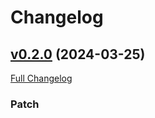 # Changelog

## [v0.2.0](https://github.com/iotaledger/identity.rs/tree/v0.2.0) (2024-03-25)

[Full Changelog](https://github.com/iotaledger/identity.rs/compare/v0.1.0...v1.2.0)

### Patch

